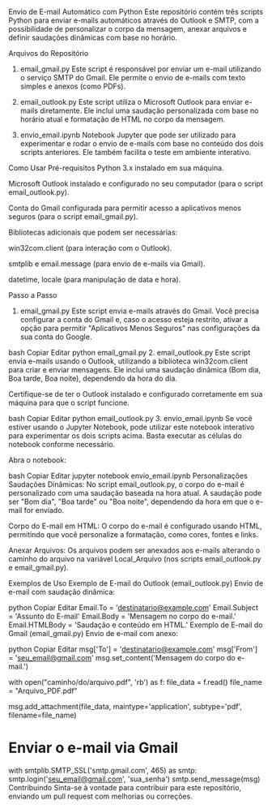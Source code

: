 Envio de E-mail Automático com Python
Este repositório contém três scripts Python para enviar e-mails automáticos através do Outlook e SMTP, com a possibilidade de personalizar o corpo da mensagem, anexar arquivos e definir saudações dinâmicas com base no horário.

Arquivos do Repositório
1. email_gmail.py
Este script é responsável por enviar um e-mail utilizando o serviço SMTP do Gmail. Ele permite o envio de e-mails com texto simples e anexos (como PDFs).

2. email_outlook.py
Este script utiliza o Microsoft Outlook para enviar e-mails diretamente. Ele inclui uma saudação personalizada com base no horário atual e formatação de HTML no corpo da mensagem.

3. envio_email.ipynb
Notebook Jupyter que pode ser utilizado para experimentar e rodar o envio de e-mails com base no conteúdo dos dois scripts anteriores. Ele também facilita o teste em ambiente interativo.

Como Usar
Pré-requisitos
Python 3.x instalado em sua máquina.

Microsoft Outlook instalado e configurado no seu computador (para o script email_outlook.py).

Conta do Gmail configurada para permitir acesso a aplicativos menos seguros (para o script email_gmail.py).

Bibliotecas adicionais que podem ser necessárias:

win32com.client (para interação com o Outlook).

smtplib e email.message (para envio de e-mails via Gmail).

datetime, locale (para manipulação de data e hora).

Passo a Passo
1. email_gmail.py
Este script envia e-mails através do Gmail. Você precisa configurar a conta do Gmail e, caso o acesso esteja restrito, ativar a opção para permitir "Aplicativos Menos Seguros" nas configurações da sua conta do Google.

bash
Copiar
Editar
python email_gmail.py
2. email_outlook.py
Este script envia e-mails usando o Outlook, utilizando a biblioteca win32com.client para criar e enviar mensagens. Ele inclui uma saudação dinâmica (Bom dia, Boa tarde, Boa noite), dependendo da hora do dia.

Certifique-se de ter o Outlook instalado e configurado corretamente em sua máquina para que o script funcione.

bash
Copiar
Editar
python email_outlook.py
3. envio_email.ipynb
Se você estiver usando o Jupyter Notebook, pode utilizar este notebook interativo para experimentar os dois scripts acima. Basta executar as células do notebook conforme necessário.

Abra o notebook:

bash
Copiar
Editar
jupyter notebook envio_email.ipynb
Personalizações
Saudações Dinâmicas: No script email_outlook.py, o corpo do e-mail é personalizado com uma saudação baseada na hora atual. A saudação pode ser "Bom dia", "Boa tarde" ou "Boa noite", dependendo da hora em que o e-mail for enviado.

Corpo do E-mail em HTML: O corpo do e-mail é configurado usando HTML, permitindo que você personalize a formatação, como cores, fontes e links.

Anexar Arquivos: Os arquivos podem ser anexados aos e-mails alterando o caminho do arquivo na variável Local_Arquivo (nos scripts email_outlook.py e email_gmail.py).

Exemplos de Uso
Exemplo de E-mail do Outlook (email_outlook.py)
Envio de e-mail com saudação dinâmica:

python
Copiar
Editar
Email.To = 'destinatario@example.com'
Email.Subject = 'Assunto do E-mail'
Email.Body = 'Mensagem no corpo do e-mail.'
Email.HTMLBody = '<html><body>Saudação e conteúdo em HTML.</body></html>'
Exemplo de E-mail do Gmail (email_gmail.py)
Envio de e-mail com anexo:

python
Copiar
Editar
msg['To'] = 'destinatario@example.com'
msg['From'] = 'seu_email@gmail.com'
msg.set_content('Mensagem do corpo do e-mail.')

with open("caminho/do/arquivo.pdf", 'rb') as f:
    file_data = f.read()
    file_name = "Arquivo_PDF.pdf"

msg.add_attachment(file_data, maintype='application', subtype='pdf', filename=file_name)

# Enviar o e-mail via Gmail
with smtplib.SMTP_SSL('smtp.gmail.com', 465) as smtp:
    smtp.login('seu_email@gmail.com', 'sua_senha')
    smtp.send_message(msg)
Contribuindo
Sinta-se à vontade para contribuir para este repositório, enviando um pull request com melhorias ou correções.


